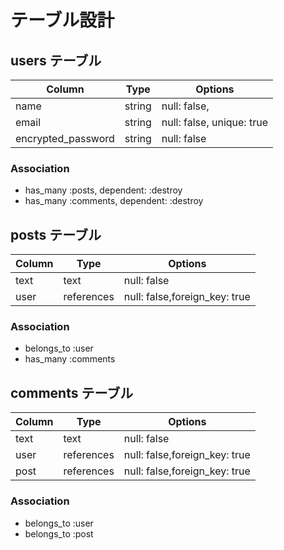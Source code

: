 # テーブル設計

## users テーブル

| Column                   | Type       | Options                      |
| ------------------------ | ---------- | ---------------------------- |
| name                 | string     | null: false,                 |
| email                    | string     | null: false, unique: true    |
| encrypted_password       | string     | null: false                  |

### Association

- has_many :posts, dependent: :destroy
- has_many :comments, dependent: :destroy

## posts テーブル

| Column                   | Type       | Options                       |
| ------------------------ | ---------- | ----------------------------- |
| text                     | text       | null: false                   |
| user                     | references | null: false,foreign_key: true |

### Association

- belongs_to :user
- has_many   :comments

## comments テーブル

| Column                   | Type       | Options                       |
| ------------------------ | ---------- | ----------------------------- |
| text                     | text       | null: false                   |
| user                     | references | null: false,foreign_key: true |
| post                     | references | null: false,foreign_key: true |

### Association

- belongs_to :user
- belongs_to :post